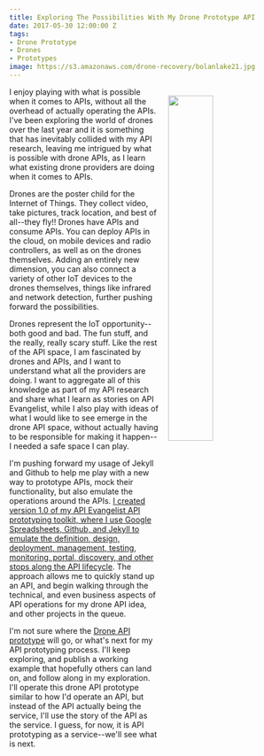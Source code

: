 ```yaml
---
title: Exploring The Possibilities With My Drone Prototype API
date: 2017-05-30 12:00:00 Z
tags:
- Drone Prototype
- Drones
- Prototypes
image: https://s3.amazonaws.com/drone-recovery/bolanlake21.jpg
---
```


<p><img src="https://s3.amazonaws.com/drone-recovery/bolanlake21.jpg" align="right" width="40%" style="padding: 15px;" /></p>I enjoy playing with what is possible when it comes to APIs, without all the overhead of actually operating the APIs. I've been exploring the world of drones over the last year and it is something that has inevitably collided with my API research, leaving me intrigued by what is possible with drone APIs, as I learn what existing drone providers are doing when it comes to APIs. 

Drones are the poster child for the Internet of Things. They collect video, take pictures, track location, and best of all--they fly!! Drones have APIs and consume APIs. You can deploy APIs in the cloud, on mobile devices and radio controllers, as well as on the drones themselves. Adding an entirely new dimension, you can also connect a variety of other IoT devices to the drones themselves, things like infrared and network detection, further pushing forward the possibilities.

Drones represent the IoT opportunity--both good and bad. The fun stuff, and the really, really scary stuff. Like the rest of the API space, I am fascinated by drones and APIs, and I want to understand what all the providers are doing. I want to aggregate all of this knowledge as part of my API research and share what I learn as stories on API Evangelist, while I also play with ideas of what I would like to see emerge in the drone API space, without actually having to be responsible for making it happen--I needed a safe space I can play. 

I'm pushing forward my usage of Jekyll and Github to help me play with a new way to prototype APIs, mock their functionality, but also emulate the operations around the APIs. [I created version 1.0 of my API Evangelist API prototyping toolkit, where I use Google Spreadsheets, Github, and Jekyll to emulate the definition, design, deployment, management, testing, monitoring, portal, discovery, and other stops along the API lifecycle](http://drone.prototype.apievangelist.com/). The approach allows me to quickly stand up an API, and begin walking through the technical, and even business aspects of API operations for my drone API idea, and other projects in the queue.

I'm not sure where the [Drone API prototype](http://drone.prototype.apievangelist.com/) will go, or what's next for my API prototyping process. I'll keep exploring, and publish a working example that hopefully others can land on, and follow along in my exploration. I'll operate this drone API prototype similar to how I'd operate an API, but instead of the API actually being the service, I'll use the story of the API as the service. I guess, for now, it is API prototyping as a service--we'll see what is next.